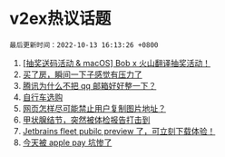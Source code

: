 # v2ex热议话题

`最后更新时间：2022-10-13 16:13:26 +0800`

1. [[抽奖送码活动 & macOS] Bob x 火山翻译抽奖活动！](https://www.v2ex.com/t/886485)
1. [买了房，瞬间一下子感觉有压力了](https://www.v2ex.com/t/886535)
1. [腾讯为什么不把 qq 邮箱好好整一下？](https://www.v2ex.com/t/886502)
1. [自行车选购](https://www.v2ex.com/t/886409)
1. [网页怎样尽可能禁止用户复制图片地址？](https://www.v2ex.com/t/886546)
1. [甲状腺结节，突然被体检报告打击到](https://www.v2ex.com/t/886441)
1. [Jetbrains fleet pubilc preview 了，可立刻下载体验！](https://www.v2ex.com/t/886447)
1. [今天被 apple pay 坑惨了](https://www.v2ex.com/t/886487)

